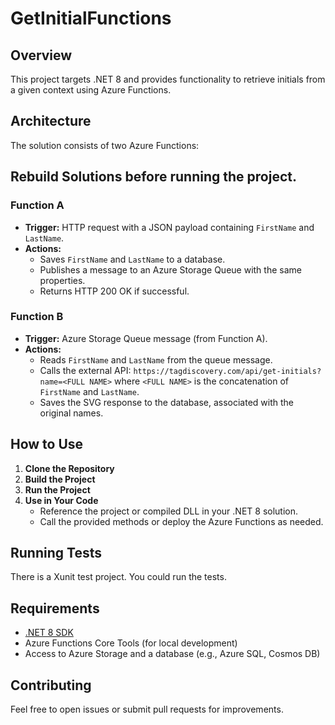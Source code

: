 # GetInitialFunctions

## Overview

This project targets .NET 8 and provides functionality to retrieve initials from a given context using Azure Functions.

## Architecture

The solution consists of two Azure Functions:

## Rebuild Solutions before running the project.

### Function A

- **Trigger:** HTTP request with a JSON payload containing `FirstName` and `LastName`.
- **Actions:**
  - Saves `FirstName` and `LastName` to a database.
  - Publishes a message to an Azure Storage Queue with the same properties.
  - Returns HTTP 200 OK if successful.

### Function B

- **Trigger:** Azure Storage Queue message (from Function A).
- **Actions:**
  - Reads `FirstName` and `LastName` from the queue message.
  - Calls the external API: `https://tagdiscovery.com/api/get-initials?name=<FULL NAME>` where `<FULL NAME>` is the concatenation of `FirstName` and `LastName`.
  - Saves the SVG response to the database, associated with the original names.

## How to Use

1. **Clone the Repository**
2. **Build the Project**
3. **Run the Project**
4. **Use in Your Code**
   - Reference the project or compiled DLL in your .NET 8 solution.
   - Call the provided methods or deploy the Azure Functions as needed.

## Running Tests

There is a Xunit test project. You could run the tests. 

## Requirements

- [.NET 8 SDK](https://dotnet.microsoft.com/download/dotnet/8.0)
- Azure Functions Core Tools (for local development)
- Access to Azure Storage and a database (e.g., Azure SQL, Cosmos DB)

## Contributing

Feel free to open issues or submit pull requests for improvements.
